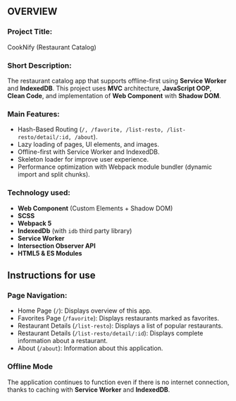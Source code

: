## OVERVIEW

### Project Title:

CookNify (Restaurant Catalog)

### Short Description:

The restaurant catalog app that supports offline-first using **Service Worker** and **IndexedDB**. This project uses **MVC** architecture, **JavaScript OOP**, **Clean Code**, and implementation of **Web Component** with **Shadow DOM**.

### Main Features:

- Hash-Based Routing (`/, /favorite, /list-resto, /list-resto/detail/:id, /about`).
- Lazy loading of pages, UI elements, and images.
- Offline-first with Service Worker and IndexedDB.
- Skeleton loader for improve user experience.
- Performance optimization with Webpack module bundler (dynamic import and split chunks).

### Technology used:

- **Web Component** (Custom Elements + Shadow DOM)
- **SCSS**
- **Webpack 5**
- **IndexedDb** (with `idb` third party library)
- **Service Worker**
- **Intersection Observer API**
- **HTML5 & ES Modules**

## Instructions for use

### Page Navigation:

- Home Page (`/`): Displays overview of this app.
- Favorites Page (`/favorite`): Displays restaurants marked as favorites.
- Restaurant Details (`/list-resto`): Displays a list of popular restaurants.
- Restaurant Details (`/list-resto/detail/:id`): Displays complete information about a restaurant.
- About (`/about`): Information about this application.

### Offline Mode

The application continues to function even if there is no internet connection, thanks to caching with **Service Worker** and **IndexedDB**.
